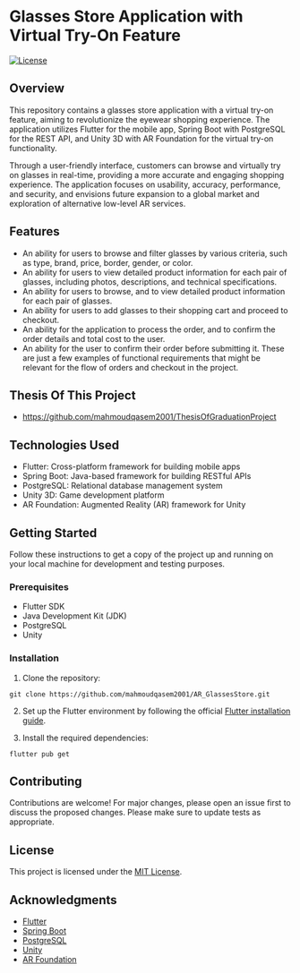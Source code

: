 # Glasses Store Application with Virtual Try-On Feature

[![License](https://img.shields.io/badge/License-MIT-blue.svg)](LICENSE)

## Overview

This repository contains a glasses store application with a virtual try-on feature, aiming to revolutionize the eyewear shopping experience. The application utilizes Flutter for the mobile app, Spring Boot with PostgreSQL for the REST API, and Unity 3D with AR Foundation for the virtual try-on functionality.

Through a user-friendly interface, customers can browse and virtually try on glasses in real-time, providing a more accurate and engaging shopping experience. The application focuses on usability, accuracy, performance, and security, and envisions future expansion to a global market and exploration of alternative low-level AR services.

## Features

- 	An ability for users to browse and filter glasses by various criteria, such as type, brand, price, border, gender, or color.
- 	An ability for users to view detailed product information for each pair of glasses, including photos, descriptions, and technical specifications.
- 	An ability for users to browse, and to view detailed product information for each pair of glasses.
- 	An ability for users to add glasses to their shopping cart and proceed to checkout.
- 	An ability for the application to process the order, and to confirm the order details and total cost to the user.
- 	An ability for the user to confirm their order before submitting it.
 These are just a few examples of functional requirements that might be relevant for the flow of orders and checkout in the project. 

## Thesis Of This Project

- https://github.com/mahmoudqasem2001/ThesisOfGraduationProject

## Technologies Used

- Flutter: Cross-platform framework for building mobile apps
- Spring Boot: Java-based framework for building RESTful APIs
- PostgreSQL: Relational database management system
- Unity 3D: Game development platform
- AR Foundation: Augmented Reality (AR) framework for Unity

## Getting Started

Follow these instructions to get a copy of the project up and running on your local machine for development and testing purposes.

### Prerequisites

- Flutter SDK 
- Java Development Kit (JDK) 
- PostgreSQL 
- Unity 

### Installation

1. Clone the repository:

```
git clone https://github.com/mahmoudqasem2001/AR_GlassesStore.git
```

2. Set up the Flutter environment by following the official [Flutter installation guide](https://flutter.dev/docs/get-started/install).

3. Install the required dependencies:

```
flutter pub get
```

## Contributing

Contributions are welcome! For major changes, please open an issue first to discuss the proposed changes. Please make sure to update tests as appropriate.

## License

This project is licensed under the [MIT License](LICENSE).

## Acknowledgments

- [Flutter](https://flutter.dev/)
- [Spring Boot](https://spring.io/projects/spring-boot)
- [PostgreSQL](https://www.postgresql.org/)
- [Unity](https://unity.com/)
- [AR Foundation](https://unity.com/unity/features/arfoundation)